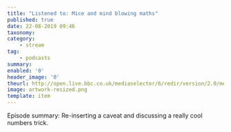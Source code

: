 ```yaml
---
title: "Listened to: Mice and mind blowing maths"
published: true
date: 22-08-2019 09:46
taxonomy:
category:
	- stream
tag:
	- podcasts
summary:
enabled: '0'
header_image: '0'
theurl: http://open.live.bbc.co.uk/mediaselector/6/redir/version/2.0/mediaset/audio-nondrm-download/proto/http/vpid/p07kv92z.mp3
image: artwork-resized.png
template: item
---
```

 
Episode summary: Re-inserting a caveat and discussing a really cool numbers trick.
